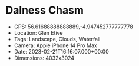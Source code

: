 # Dalness Chasm

- GPS: 56.61688888888889,-4.947452777777778
- Location: Glen Etive
- Tags: Landscape, Clouds, Waterfall
- Camera: Apple iPhone 14 Pro Max
- Date: 2023-02-21T16:16:07.000+00:00
- Dimensions: 4032x3024
